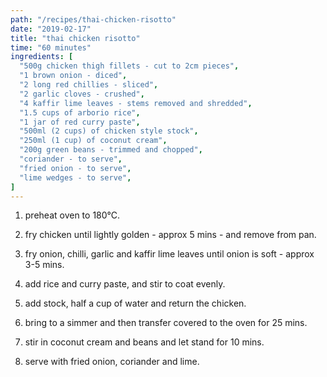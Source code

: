 ```yaml
---
path: "/recipes/thai-chicken-risotto"
date: "2019-02-17"
title: "thai chicken risotto"
time: "60 minutes"
ingredients: [
  "500g chicken thigh fillets - cut to 2cm pieces",
  "1 brown onion - diced",
  "2 long red chillies - sliced",
  "2 garlic cloves - crushed",
  "4 kaffir lime leaves - stems removed and shredded",
  "1.5 cups of arborio rice",
  "1 jar of red curry paste",
  "500ml (2 cups) of chicken style stock",
  "250ml (1 cup) of coconut cream",
  "200g green beans - trimmed and chopped",
  "coriander - to serve",
  "fried onion - to serve",
  "lime wedges - to serve",
]
---
```


1. preheat oven to 180°C.

2. fry chicken until lightly golden - approx 5 mins - and remove from pan.

3. fry onion, chilli, garlic and kaffir lime leaves until onion is soft - approx 3-5 mins.

4. add rice and curry paste, and stir to coat evenly.

5. add stock, half a cup of water and return the chicken.

6. bring to a simmer and then transfer covered to the oven for 25 mins.

7. stir in coconut cream and beans and let stand for 10 mins.

8. serve with fried onion, coriander and lime.